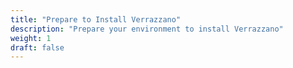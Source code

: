 ```yaml
---
title: "Prepare to Install Verrazzano"
description: "Prepare your environment to install Verrazzano"
weight: 1
draft: false
---
```

